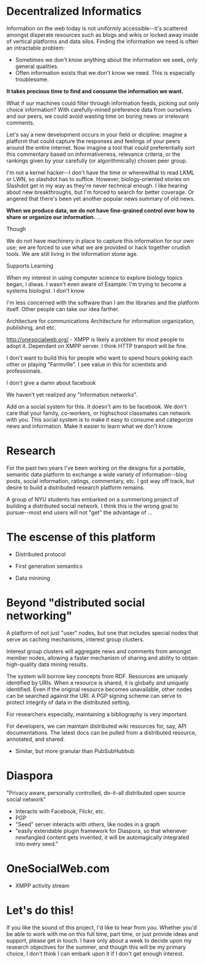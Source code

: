 Decentralized Informatics
=========================

Information on the web today is not uniformly accessible--it's scattered amongst disperate resources such as blogs and wikis or locked away inside of vertical platforms and data silos. Finding the information we need is often an intractable problem: 

* Sometimes we don't know anything about the information we seek, only general qualities. 
* Often information exists that we don't know we need. This is especially troublesome. 



**It takes precious time to find and consume the information we want.**

What if our machines could filter through information feeds, picking out only choice information? With carefully-mined preference data from ourselves and our peers, we could avoid wasting time on boring news or irrelevant comments.

Let's say a new development occurs in your field or dicipline: imagine a platform that could capture the responses and feelings of your peers around the entire internet. Now imagine a tool that could preferentially sort this commentary based on informativeness, relevance criteria, or the rankings given by your carefully (or algorithmically) chosen peer group. 

I'm not a kernel hacker--I don't have the time or wherewithal to read LKML or LWN, so slashdot has to suffice. However, biology-oriented stories on Slashdot get in my way as they're never technical enough. I like hearing about new breakthroughs, but I'm forced to search for better coverage. Or angered that there's been yet another popular news summary of old news. 



**When we produce data, we do not have fine-grained control over how to share or organize our information.** ...

Though


We do not have machinery in place to capture this information for our own use; we are forced to use what we are provided or hack together crudish tools. We are still living in the information stone age. 

Supports Learning

When my interest in using computer science to explore biology topics began, I diwas. I wasn't even aware of Example: I'm trying to become a systems biologist. I don't know  





I'm less concerned with the software than I am the libraries and the platform itself. Other people can take our idea farther.

Architecture for communications
Architecture for information organization, publishing, and etc.

http://onesocialweb.org/ - XMPP is likely a problem for most people to adopt it. Dependant on XMPP server. I think HTTP transport will be fine. 


I don't want to build this for people who want to spend hours poking each other or playing "Farmville". I see value in this for scientists and professionals. 

I don't give a damn about facebook

We haven't yet realized any "Information networks".

Add on a social system for this. It doesn't aim to be facebook. We don't care that your family, co-workers, or highschool classmates can network with you. This social system is to make it easy to consume and categorize news and information. Make it easier to learn what we don't know. 

Research
========

For the past two years I've been working on the designs for a portable, semantic data platform to exchange a wide variety of information--blog posts, social information, ratings, commentary, etc. I got way off track, but desire to build a distributed research platform remains. 

A group of NYU students has embarked on a summerlong project of building a distributed social network. I think this is the wrong goal to pursue--most end users will not "get" the advantage of ...

The escense of this platform
============================

* Distributed protocol

* First generation semantics

* Data minining

Beyond "distributed social networking"
======================================

A platform of not just "user" nodes, but one that includes special nodes that serve as caching mechanisms, interest group clusters.

Interest group clusters will aggregate news and comments from amongst member nodes, allowing a faster mechanism of sharing and ability to obtain high-quality data mining results. 

The system will borrow key concepts from RDF. Resources are uniquely identified by URIs. When a resource is shared, it is globally and uniquely identified. Even if the original resource becomes unavailable, other nodes can be searched against the URI. A PGP signing scheme can serve to protect integrity of data in the distributed setting. 

For researchers especially, maintaining a bibliography is very important. 

For developers, we can maintain distributed wiki resources for, say, API documentations. The latest docs can be pulled from a distributed resource, annotated, and shared. 


* Similar, but more granular than PubSubHubbub


Diaspora
========

"Privacy aware, personally controlled, do-it-all distributed open source social network"

* Interacts with Facebook, Flickr, etc. 
* PGP
* "Seed" server interacts with others, like nodes in a graph
* "easily extendable plugin framework for Diaspora, so that whenever newfangled content gets invented, it will be automagically integrated into every seed."

OneSocialWeb.com
================
* XMPP activity stream


Let's do this!
==============

If you like the sound of this project, I'd like to hear from you. Whether you'd be able to work with me on this full time, part time, or just provide ideas and support, please get in touch. I have only about a week to decide upon my research objectives for the summer, and though this will be my primary choice, I don't think I can embark upon it if I don't get enough interest. 
